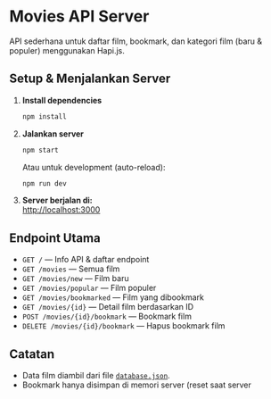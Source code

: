 # Movies API Server

API sederhana untuk daftar film, bookmark, dan kategori film (baru & populer) menggunakan Hapi.js.

## Setup & Menjalankan Server

1. **Install dependencies**
   ```sh
   npm install
   ```

2. **Jalankan server**
   ```sh
   npm start
   ```
   Atau untuk development (auto-reload):
   ```sh
   npm run dev
   ```

3. **Server berjalan di:**  
   [http://localhost:3000](http://localhost:3000)

## Endpoint Utama

- `GET /` — Info API & daftar endpoint
- `GET /movies` — Semua film
- `GET /movies/new` — Film baru
- `GET /movies/popular` — Film populer
- `GET /movies/bookmarked` — Film yang dibookmark
- `GET /movies/{id}` — Detail film berdasarkan ID
- `POST /movies/{id}/bookmark` — Bookmark film
- `DELETE /movies/{id}/bookmark` — Hapus bookmark film

## Catatan

- Data film diambil dari file [`database.json`](database.json).
- Bookmark hanya disimpan di memori server (reset saat server